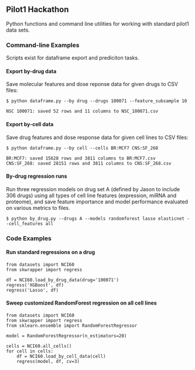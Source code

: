 ## Pilot1 Hackathon

Python functions and command line utilities for working with standard pilot1 data sets.

### Command-line Examples

Scripts exist for dataframe export and prediciton tasks.

#### Export by-drug data
Save molecular features and dose reponse data for given drugs to CSV files:
```
$ python dataframe.py --by drug --drugs 100071 --feature_subsample 10

NSC 100071: saved 52 rows and 11 columns to NSC_100071.csv
```

#### Export by-cell data
Save drug features and dose response data for given cell lines to CSV files:
```
$ python dataframe.py --by cell --cells BR:MCF7 CNS:SF_268

BR:MCF7: saved 15628 rows and 3811 columns to BR:MCF7.csv
CNS:SF_268: saved 28151 rows and 3811 columns to CNS:SF_268.csv
```

#### By-drug regression runs
Run three regression models on drug set A (defined by Jason to include 306 drugs)
using all types of cell line features (expression, miRNA and proteome), and save
feature importance and model performance evaluated on various metrics to files.
```
$ python by_drug.py --drugs A --models randomforest lasso elasticnet --cell_features all
```

### Code Examples

#### Run standard regressions on a drug

```
from datasets import NCI60
from skwrapper import regress

df = NCI60.load_by_drug_data(drug='100071')
regress('XGBoost', df)
regress('Lasso', df)
```

#### Sweep customized RandomForest regression on all cell lines
```
from datasets import NCI60
from skwrapper import regress
from sklearn.ensemble import RandomForestRegressor

model = RandomForestRegressor(n_estimators=20)

cells = NCI60.all_cells()
for cell in cells:
    df = NCI60.load_by_cell_data(cell)
    regress(model, df, cv=3)
```	



